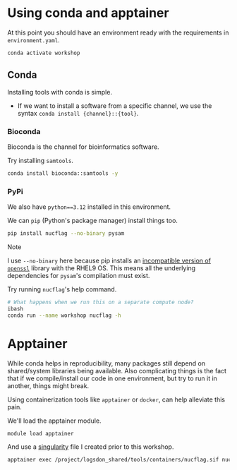 # Using conda and apptainer
At this point you should have an environment ready with the requirements in `environment.yaml`.
```bash
conda activate workshop
```

## Conda
Installing tools with conda is simple.
* If we want to install a software from a specific channel, we use the syntax `conda install {channel}::{tool}`.

### Bioconda
Bioconda is the channel for bioinformatics software.

Try installing `samtools`.
```bash
conda install bioconda::samtools -y
```

### PyPi
We also have `python==3.12` installed in this environment.

We can `pip` (Python's package manager) install things too. 
```bash
pip install nucflag --no-binary pysam
```

> [!NOTE]
> I use `--no-binary` here because pip installs an [incompatible version of `openssl`](https://access.redhat.com/solutions/7035895) library with the RHEL9 OS. This means all the underlying dependencies for `pysam`'s compilation must exist.

Try running `nucflag`'s help command.
```bash
# What happens when we run this on a separate compute node?
ibash
conda run --name workshop nucflag -h 
```

# Apptainer
While conda helps in reproducibility, many packages still depend on shared/system libraries being available. Also complicating things is the fact that if we compile/install our code in one environment, but try to run it in another, things might break.

Using containerization tools like `apptainer` or `docker`, can help alleviate this pain.

We'll load the apptainer module.
```bash
module load apptainer
```

And use a [singularity](https://github.com/koisland/LPCDockerfiles) file I created prior to this workshop.
```bash
apptainer exec /project/logsdon_shared/tools/containers/nucflag.sif nucflag -h
```
